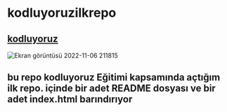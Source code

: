 # kodluyoruzilkrepo
[kodluyoruz](https://github.com/Rumeyysaa/kodluyoruzilkrepo.git)
-------------------------------------------------------------------------------------------------------------------------------------------------------------------------
![Ekran görüntüsü 2022-11-06 211815](https://user-images.githubusercontent.com/116943432/200188806-b3969622-c974-45f0-aeb8-8ad153031b83.png)

bu repo kodluyoruz Eğitimi kapsamında açtığım ilk repo. içinde bir adet README dosyası ve bir adet index.html barındırıyor
--------------------------------------------------------------------------------------------------------------------------------------------------------------------------------------------------------------------------------------------------
